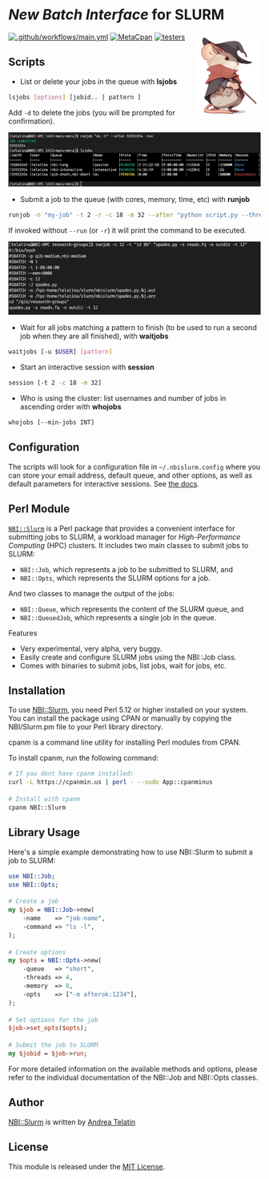 # *New Batch Interface* for SLURM

<a href="https://metacpan.org/dist/NBI-Slurm"><img align="right" src="docs/one-mouse.svg"  width="128"></a>

[![.github/workflows/main.yml](https://github.com/quadram-institute-bioscience/NBI-Slurm/actions/workflows/main.yml/badge.svg)](https://github.com/quadram-institute-bioscience/NBI-Slurm/actions/workflows/main.yml)
[![MetaCpan](https://img.shields.io/cpan/v/NBI-Slurm)](https://metacpan.org/dist/NBI-Slurm)
[![testers](https://img.shields.io/badge/CPAN%20Testers-status-brightgreen)](http://matrix.cpantesters.org/?dist=NBI-Slurm;maxver=1)


## Scripts

* List or delete your jobs in the queue with **lsjobs**

```bash
lsjobs [options] [jobid.. | pattern ]
```

Add `-d` to delete the jobs (you will be prompted for confirmation).

![lsjobs](docs/lsjobs.png)

* Submit a job to the queue (with cores, memory, time, etc) with **runjob**

```bash
runjob -n "my-job" -t 2 -r -c 18 -m 32 --after "python script.py --threads 18"
```

If invoked without `--run` (or `-r`) it will print the command to be executed.

![runjob](docs/runjob.png)

* Wait for all jobs matching a pattern to finish (to be used to run a second job when they are all finished), with **waitjobs**

```bash
waitjobs [-u $USER] [pattern]
```

* Start an interactive session with **session**

```bash
session [-t 2 -c 18 -m 32]
```

* Who is using the cluster: list usernames and number of jobs in ascending order with **whojobs**

```bash
whojobs [--min-jobs INT]
```

## Configuration

The scripts will look for a configuration file in `~/.nbislurm.config` where you can store
your email address, default queue, and other options, as well as default parameters for 
interactive sessions.
See [the docs](https://metacpan.org/dist/NBI-Slurm/view/bin/configuration).

## Perl Module

[`NBI::Slurm`](https://metacpan.org/dist/NBI-Slurm) is a Perl package that provides a convenient interface for submitting jobs to SLURM, 
a workload manager for *High-Performance Computing* (HPC) clusters. 
It includes two main classes to submit jobs to SLURM: 

* `NBI::Job`, which represents a job to be submitted to SLURM, and 
* `NBI::Opts`, which represents the SLURM options for a job.

And two classes to manage the output of the jobs:

* `NBI::Queue`, which represents the content of the SLURM queue, and
* `NBI::QueuedJob`, which represents a single job in the queue.

Features

* Very experimental, very alpha, very buggy.
* Easily create and configure SLURM jobs using the NBI::Job class.
* Comes with binaries to submit jobs, list jobs, wait for jobs, etc.
  
## Installation

To use [NBI::Slurm](https://metacpan.org/dist/NBI-Slurm), you need Perl 5.12 or higher installed on your system. 
You can install the package using CPAN or manually by copying the NBI/Slurm.pm file to your Perl library directory.

cpanm is a command line utility for installing Perl modules from CPAN.

To install cpanm, run the following command:

```bash
# If you dont have cpanm installed:
curl -L https://cpanmin.us | perl - --sudo App::cpanminus

# Install with cpanm
cpanm NBI::Slurm
```


## Library Usage

Here's a simple example demonstrating how to use NBI::Slurm to submit a job to SLURM:

```perl
use NBI::Job;
use NBI::Opts;

# Create a job
my $job = NBI::Job->new(
    -name    => "job-name",
    -command => "ls -l",
);

# Create options
my $opts = NBI::Opts->new(
    -queue   => "short",
    -threads => 4,
    -memory  => 8,
    -opts    => ["-m afterok:1234"],
);

# Set options for the job
$job->set_opts($opts);

# Submit the job to SLURM
my $jobid = $job->run;
```

For more detailed information on the available methods and options, please refer to the individual documentation of the NBI::Job and NBI::Opts classes.

## Author

[NBI::Slurm](https://metacpan.org/dist/NBI-Slurm) is written by [Andrea Telatin](https://telatin.github.io)

## License

This module is released under the [MIT License](https://mit-license.org/).
